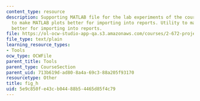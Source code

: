 ```yaml
---
content_type: resource
description: Supporting MATLAB file for the lab experiments of the course. Utility
  to make MATLAB plots better for importing into reports. Utility to make MATLAB plots
  better for importing into reports.
file: https://ol-ocw-studio-app-qa.s3.amazonaws.com/courses/2-672-project-laboratory-spring-2009/5e9c850fe43cb04488b54465d85f4c79_fig_h.m
file_type: text/plain
learning_resource_types:
- Tools
ocw_type: OCWFile
parent_title: Tools
parent_type: CourseSection
parent_uid: 713b619d-ad80-8a4a-69c3-88a205f93170
resourcetype: Other
title: fig_h
uid: 5e9c850f-e43c-b044-88b5-4465d85f4c79
---
```

